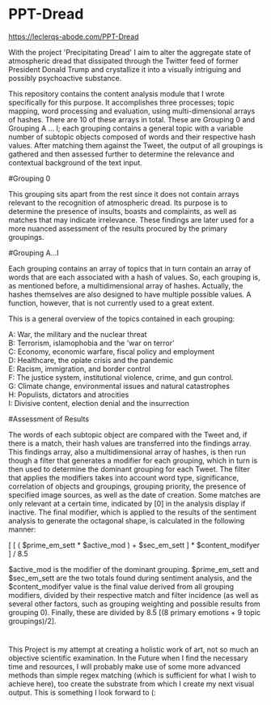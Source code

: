 # PPT-Dread
https://leclerqs-abode.com/PPT-Dread

With the project 'Precipitating Dread' I aim to alter the aggregate state of atmospheric dread that dissipated through the Twitter feed of former President Donald Trump and crystallize it into a visually intriguing and possibly psychoactive substance. 

This repository contains the content analysis module that I wrote specifically for this purpose. It accomplishes three processes; topic mapping, word processing and evaluation, using multi-dimensional arrays of hashes. There are 10 of these arrays in total. These are Grouping 0 and Grouping A … I; each grouping contains a general topic with a variable number of subtopic objects composed of words and their respective hash values. After matching them against the Tweet, the output of all groupings is gathered and then assessed further to determine the relevance and contextual background of the text input.

#Grouping 0

This grouping sits apart from the rest since it does not contain arrays relevant to the recognition of atmospheric dread. Its purpose is to determine the presence of insults, boasts and complaints, as well as matches that may indicate irrelevance. These findings are later used for a more nuanced assessment of the results procured by the primary groupings.

#Grouping A...I

Each grouping contains an array of topics that in turn contain an array of words that are each associated with a hash of values. So, each grouping is, as mentioned before, a multidimensional array of hashes. Actually, the hashes themselves are also designed to have multiple possible values. A function, however, that is not currently used to a great extent.

This is a general overview of the topics contained in each grouping:

A: War, the military and the nuclear threat </br>
B: Terrorism, islamophobia and the 'war on terror'</br>
C: Economy, economic warfare, fiscal policy and employment</br>
D: Healthcare, the opiate crisis and the pandemic</br>
E: Racism, immigration, and border control</br>
F: The justice system, institutional violence, crime, and gun control. </br>
G: Climate change, environmental issues and natural catastrophes</br>
H: Populists, dictators and atrocities</br>
I: Divisive content, election denial and the insurrection</br>

#Assessment of Results

The words of each subtopic object are compared with the Tweet and, if there is a match, their hash values are transferred into the findings array. This findings array, also a multidimensional array of hashes, is then run though a filter that generates a modifier for each grouping, which in turn is then used to determine the dominant grouping for each Tweet. The filter that applies the modifiers takes into account word type, significance, correlation of objects and groupings, grouping priority, the presence of specified image sources, as well as the date of creation. Some matches are only relevant at a certain time, indicated by [0] in the analysis display if inactive. The final modifier, which is applied to the results of the sentiment analysis to generate the octagonal shape, is calculated in the following manner:

[ [ ( $prime_em_sett * $active_mod ) + $sec_em_sett ] * $content_modifyer ] / 8.5

$active_mod is the modifier of the dominant grouping. $prime_em_sett and $sec_em_sett are the two totals found during sentiment analysis, and the $content_modifyer value is the final value derived from all grouping modifiers, divided by their respective match and filter incidence (as well as several other factors, such as grouping weighting and possible results from grouping 0). Finally, these are divided by 8.5 [(8 primary emotions + 9 topic groupings)/2]. 

#

This Project is my attempt at creating a holistic work of art, not so much an objective scientific examination. In the Future when I find the necessary time and resources, I will probably make use of some more advanced methods than simple regex matching (which is sufficient for what I wish to achieve here), too create the substrate from which I create my next visual output. This is something I look forward to (:

